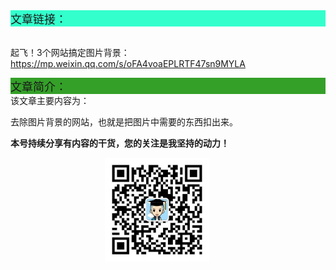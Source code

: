 <div style="background-color:#33ffcc;font-size:18px">文章链接：</div>

<br/>起飞！3个网站搞定图片背景：<a href="https://mp.weixin.qq.com/s/oFA4voaEPLRTF47sn9MYLA" target="_blank" >https://mp.weixin.qq.com/s/oFA4voaEPLRTF47sn9MYLA</a>



<div style="background-color:RGB(52,160,40);font-size:18px">文章简介：</div>
该文章主要内容为：

去除图片背景的网站，也就是把图片中需要的东西扣出来。

**本号持续分享有内容的干货，您的关注是我坚持的动力！**

<img src="./_assets/clip_image002.jpg" style="width:33%;margin-left:30%" />